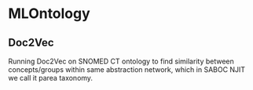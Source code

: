 # MLOntology

## Doc2Vec
Running Doc2Vec on SNOMED CT ontology to find similarity between concepts/groups within same abstraction network, which in SABOC NJIT we call it parea taxonomy.


